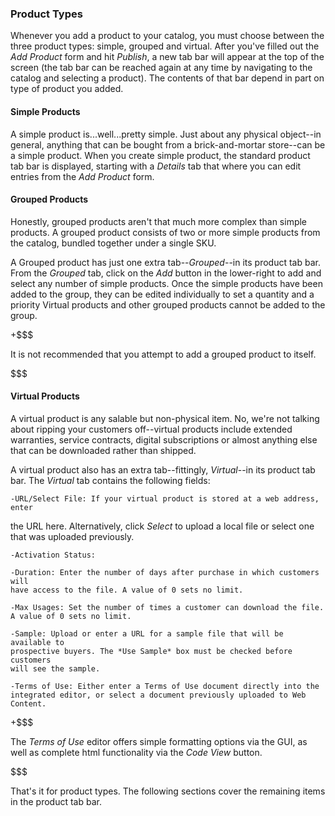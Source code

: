### Product Types

Whenever you add a product to your catalog, you must choose between the three
product types: simple, grouped and virtual. After you've filled out the *Add
Product* form and hit *Publish*, a new tab bar will appear at the top of the
screen (the tab bar can be reached again at any time by navigating to the
catalog and selecting a product). The contents of that bar depend in part on
type of product you added.

#### Simple Products

A simple product is...well...pretty simple. Just about any physical object--in
general, anything that can be bought from a brick-and-mortar store--can be
a simple product. When you create simple product, the standard product tab bar
is displayed, starting with a *Details* tab that where you can edit entries from
the *Add Product* form.

#### Grouped Products

Honestly, grouped products aren't that much more complex than simple products.
A grouped product consists of two or more simple products from the catalog,
bundled together under a single SKU.

A Grouped product has just one extra tab--*Grouped*--in its product tab bar.
From the *Grouped* tab, click on the *Add* button in the lower-right to add and
select any number of simple products. Once the simple products have been added
to the group, they can be edited individually to set a quantity and a priority
Virtual products and other grouped products cannot be added to the group.

+$$$

It is not recommended that you attempt to add a grouped product to itself.

$$$

#### Virtual Products

A virtual product is any salable but non-physical item. No, we're not talking
about ripping your customers off--virtual products include extended warranties,
service contracts, digital subscriptions or almost anything else that can be
downloaded rather than shipped.

A virtual product also has an extra tab--fittingly, *Virtual*--in its product
tab bar. The *Virtual* tab contains the following fields:

    -URL/Select File: If your virtual product is stored at a web address, enter 
the
    URL here. Alternatively, click *Select* to upload a local file or select one
    that was uploaded previously.

    -Activation Status:
<!--Not sure exactly what this is*--> 

    -Duration: Enter the number of days after purchase in which customers will
    have access to the file. A value of 0 sets no limit.

    -Max Usages: Set the number of times a customer can download the file.
    A value of 0 sets no limit.

    -Sample: Upload or enter a URL for a sample file that will be available to
    prospective buyers. The *Use Sample* box must be checked before customers
    will see the sample.

    -Terms of Use: Either enter a Terms of Use document directly into the
    integrated editor, or select a document previously uploaded to Web Content.

+$$$

The *Terms of Use* editor offers simple formatting options via the GUI, as well
as complete html functionality via the *Code View* button.

$$$

That's it for product types. The following sections cover the remaining items in
the product tab bar.
